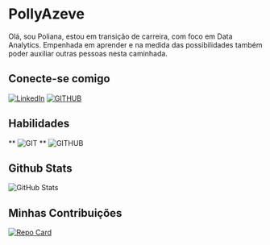 # PollyAzeve
 Olá, sou Poliana, estou em transição de carreira, com foco em Data Analytics. Empenhada em aprender e na medida das possibilidades também poder auxiliar outras pessoas nesta caminhada.
## Conecte-se comigo
[![LinkedIn](https://img.shields.io/badge/LinkedIn-000?style=for-the-badge&logo=linkedin&logoColor=4169e1)](https://www.linkedin.com/in/poliana-azevedo-2/) [![GITHUB](https://img.shields.io/badge/GITHUB-000?style=for-the-badge&logo=GITHUB&logoColor=4169e1)](https://github.com/PollyAzeve)
## Habilidades
**	![GIT](https://img.shields.io/badge/GIT-000?style=for-the-badge&logo=GIT) ** 	![GITHUB](https://img.shields.io/badge/GITHUB-000?style=for-the-badge&logo=GITHUB)        
## Github Stats
![GitHub Stats](https://github-readme-stats.vercel.app/api?username=PollyAzeve&theme=transparent&bg_color=000080&border_color=007FFF&show_icons=true&icon_color=007FFF&title_color=E94D5F&text_color=FFF)
## Minhas Contribuições
[![Repo Card](https://github-readme-stats.vercel.app/api/pin/?username=PollyAzeve&repo=dio-lab-open-source&bg_color=000080&border_color=007FFF&show_icons=true&icon_color=007FFF&title_color=E94D5F&text_color=FFF)](https://github.com/PollyAzeve/dio-lab-open-source)